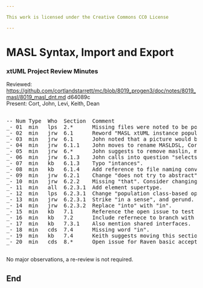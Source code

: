 ```yaml
---

This work is licensed under the Creative Commons CC0 License

---
```


# MASL Syntax, Import and Export
### xtUML Project Review Minutes

Reviewed:  https://github.com/cortlandstarrett/mc/blob/8019_progen3/doc/notes/8019_masl/8019_masl_dnt.md d64089c  
Present:  Cort, John, Levi, Keith, Dean  

<pre>

-- Num Type  Who  Section  Comment
_- 01  min   lps  2.*      Missing files were noted to be pointing to xtuml repo (for future promotion)  
_- 02  min   jrw  6.1      Reword "MASL xtUML instance population" to clarify meaning  
_- 03  min   jrw  6.1      John noted that a picture would be helpful here. Link to Levi's design note (8320_packaging)
_- 04  min   jrw  6.1.1    John moves to rename MASLDSL, Cort maintains that it is an accurate name, and too entrenched to be worth changing. Final decision will be deferred to engineering team.    
_- 05  min   jrw  6.*      John suggests to remove maslin, maslout from vocabulary. Add "formerly" in parentheticals.  
_- 06  min   jrw  6.1.3    John calls into question "selects against" and suggests something less language specific.  
_- 07  min   kb   6.1.3    Typo "intances".  
_- 08  min   kb   6.1.4    Add reference to file naming conventions.  
_- 09  min   jrw  6.2.1    Change "does not try to abstract" to "does not specify".  
_- 10  min   jrw  6.2.2    Missing "that". Consider changing "carefully".  
_- 11  min   all  6.2.3.1  Add element supertype.  
_- 12  min   lps  6.2.3.1  Change "population class-based operations..." to "populate class-based opeartions..."  
_- 13  min   jrw  6.2.3.1  Strike "in a sense", and gerund.  
_- 14  min   jrw  6.2.3.2  Replace "into" with "in".  
_- 15  min   kb   7.1      Reference the open issue to test MC-Java for use with convert/export.  
_- 16  min   kb   7.2      Include refernece to branch with this engineering build.  
_- 17  min   kb   7.3.1    Also mention shared interfaces.  
_- 18  min   cds  7.4      Missing word "in".  
_- 19  min   kb   7.4      Keith suggests moving this section nearer to the top.  
_- 20  min   cds  8.*      Open issue for Raven basic acceptance test.  

</pre>
   
No major observations, a re-review is not required.


End
---

